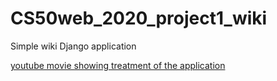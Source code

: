 # CS50web_2020_project1_wiki
Simple wiki Django application

[youtube movie showing treatment of the application](https://youtu.be/mb7BXRQzR0U)
